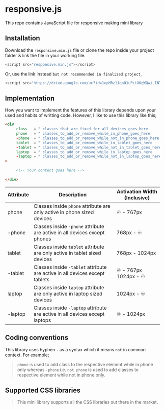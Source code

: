 # responsive.js
This repo contains JavaScript file for responsive making mini library

## Installation
Download the `responsive.min.js` file or clone the repo inside your project folder & link the file in your working file.
```JavaScript
<script src="responsive.min.js"></script>
```
Or, use the link instead `but not recommended in finalized project`,
```JavaScript
<script src="https://drive.google.com/uc?id=1opMRz11qnO1uPitXKgWQwi_INTdU4G7C"></script>
```


## Implementation
How you want to implement the features of this library depends upon your used and habits of writting code. However, I like to use this library like this;

```HTML
<div 
     class   = " classes_that_are_fixed_for_all_devices_goes_here        "     
     phone   = " classes_to_add_or_remove_while_in_phone_goes_here       " 
     -phone  = " classes_to_add_or_remove_while_not_in_phone_goes_here   " 
     tablet  = " classes_to_add_or_remove_while_in_tablet_goes_here      " 
     -tablet = " classes_to_add_or_remove_while_not_in_tablet_goes_here  " 
     laptop  = " classes_to_add_or_remove_while_in_laptop_goes_here      " 
     -laptop = " classes_to_add_or_remove_while_not_in_laptop_goes_here  " 
>
     
     <!-- Your content goes here -->
     
</div>
```


| Attribute  | Description | Activation Width (Inclusive) |
| ---------- | ----------- | ---------------------------- |
| phone      | Classes inside `phone` attribute are only active in phone sized devices     | ♾️ - 767px        |
| -phone     | Classes inside `-phone` attribute are active in all devices except phones   | 768px - ♾️   |
| tablet     | Classes inside `tablet` attribute are only active in tablet sized devices   | 768px - 1024px     |
| -tablet    | Classes inside `-tablet` attribute are active in all devices except tablets | ♾️ - 767px </br> 1024px - ♾️ |
| laptop     | Classes inside `laptop` attribute are only active in laptop sized devices   | 1024px - ♾️ |
| -laptop    | Classes inside `-laptop` attribute are active in all devices except laptops | ♾️ - 1024px |


## Coding conventions
This library uses hyphen `-` as a syntax which it means `not` in common context. For example;
> `phone` is used to add class to the respective element while in phone only whereas `-phone` i.e. `not phone` is used to add classes to respective element while not in phone only.


## Supported CSS libraries
> This mini library supports all the CSS libraries out there in the market. 
